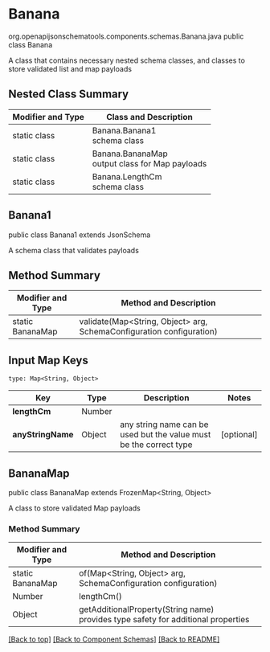 # Banana
org.openapijsonschematools.components.schemas.Banana.java
public class Banana

A class that contains necessary nested schema classes, and classes to store validated list and map payloads

## Nested Class Summary
| Modifier and Type | Class and Description |
| ----------------- | ---------------------- |
| static class | Banana.Banana1<br> schema class |
| static class | Banana.BananaMap<br> output class for Map payloads |
| static class | Banana.LengthCm<br> schema class |

## Banana1
public class Banana1
extends JsonSchema

A schema class that validates payloads


## Method Summary
| Modifier and Type | Method and Description |
| ----------------- | ---------------------- |
| static BananaMap | validate(Map<String, Object> arg, SchemaConfiguration configuration) |

## Input Map Keys
```
type: Map<String, Object>
```
Key | Type |  Description | Notes
------------ | ------------- | ------------- | -------------
**lengthCm** | Number |  |
**anyStringName** | Object | any string name can be used but the value must be the correct type | [optional]

## BananaMap
public class BananaMap
extends FrozenMap<String, Object>

A class to store validated Map payloads

### Method Summary
| Modifier and Type | Method and Description |
| ----------------- | ---------------------- |
| static BananaMap | of(Map<String, Object> arg, SchemaConfiguration configuration) |
| Number | lengthCm()<br> |
| Object | getAdditionalProperty(String name)<br>provides type safety for additional properties |

[[Back to top]](#top) [[Back to Component Schemas]](../../../README.md#Component-Schemas) [[Back to README]](../../../README.md)
